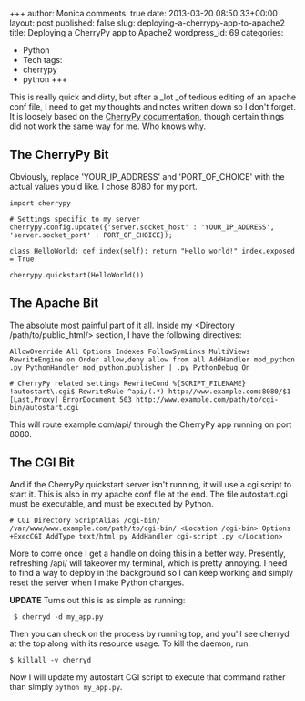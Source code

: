 +++
author: Monica
comments: true
date: 2013-03-20 08:50:33+00:00
layout: post
published: false
slug: deploying-a-cherrypy-app-to-apache2
title: Deploying a CherryPy app to Apache2
wordpress_id: 69
categories:
- Python
- Tech
tags:
- cherrypy
- python
+++

This is really quick and dirty, but after a _lot _of tedious editing of an apache conf file, I need to get my thoughts and notes written down so I don't forget. It is loosely based on the [CherryPy documentation](http://tools.cherrypy.org/wiki/ModRewrite), though certain things did not work the same way for me. Who knows why.


## The CherryPy Bit


Obviously, replace 'YOUR_IP_ADDRESS' and 'PORT_OF_CHOICE' with the actual values you'd like. I chose 8080 for my port.

`import cherrypy`

`# Settings specific to my server
cherrypy.config.update({'server.socket_host' : 'YOUR_IP_ADDRESS',
'server.socket_port' : PORT_OF_CHOICE});
`

`class HelloWorld:
def index(self):
return "Hello world!"
index.exposed = True
`

`cherrypy.quickstart(HelloWorld())`


## The Apache Bit


The absolute most painful part of it all. Inside my <Directory /path/to/public_html/></Directory> section, I have the following directives:

`AllowOverride All
Options Indexes FollowSymLinks MultiViews
RewriteEngine on
Order allow,deny
allow from all
AddHandler mod_python .py
PythonHandler mod_python.publisher | .py
PythonDebug On`

`# CherryPy related settings
RewriteCond %{SCRIPT_FILENAME} !autostart\.cgi$
RewriteRule ^api/(.*) http://www.example.com:8080/$1 [Last,Proxy]
ErrorDocument 503 http://www.example.com/path/to/cgi-bin/autostart.cgi`

This will route example.com/api/ through the CherryPy app running on port 8080.


## The CGI Bit


And if the CherryPy quickstart server isn't running, it will use a cgi script to start it. This is also in my apache conf file at the end. The file autostart.cgi must be executable, and must be executed by Python.

`# CGI Directory
ScriptAlias /cgi-bin/ /var/www/www.example.com/path/to/cgi-bin/ <Location /cgi-bin>
Options +ExecCGI
AddType text/html py
AddHandler cgi-script .py
</Location>`

More to come once I get a handle on doing this in a better way. Presently, refreshing /api/ will takeover my terminal, which is pretty annoying. I need to find a way to deploy in the background so I can keep working and simply reset the server when I make Python changes.

**UPDATE** Turns out this is as simple as running:

` $ cherryd -d my_app.py`

Then you can check on the process by running top, and you'll see cherryd at the top along with its resource usage. To kill the daemon, run:

`$ killall -v cherryd`

Now I will update my autostart CGI script to execute that command rather than simply `python my_app.py`.

